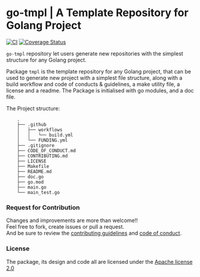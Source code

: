 # go-tmpl | A Template Repository for Golang Project

[![CI](https://github.com/Shivam010/go-tmpl/workflows/CI/badge.svg)](https://github.com/Shivam010/go-tmpl/actions)
[![Coverage Status](https://coveralls.io/repos/github/Shivam010/go-tmpl/badge.svg)](https://coveralls.io/github/Shivam010/go-tmpl)

`go-tmpl` repository let users generate new repositories with the simplest 
structure for any Golang project.

Package `tmpl` is the template repository for any Golang project, that
can be used to generate new project with a simplest file structure, along
with a build workflow and code of conducts & guidelines, a make utility
file, a license and a readme. The Package is initialised with go modules,
and a doc file.

The Project structure:
```
    .
    ├── .github
    │   ├── workflows
    │   │   └── build.yml
    │   └── FUNDING.yml
    ├── .gitignore
    ├── CODE_OF_CONDUCT.md
    ├── CONTRIBUTING.md
    ├── LICENSE
    ├── Makefile
    ├── README.md
    ├── doc.go
    ├── go.mod
    ├── main.go
    └── main_test.go
```

### Request for Contribution
Changes and improvements are more than welcome!! <br>
Feel free to fork, create issues or pull a request. <br>
And be sure to review the [contributing guidelines](./CONTRIBUTING.md) and [code of conduct](./CODE_OF_CONDUCT.md).

### License
The package, its design and code all are licensed under the [Apache license 2.0](./LICENSE)
